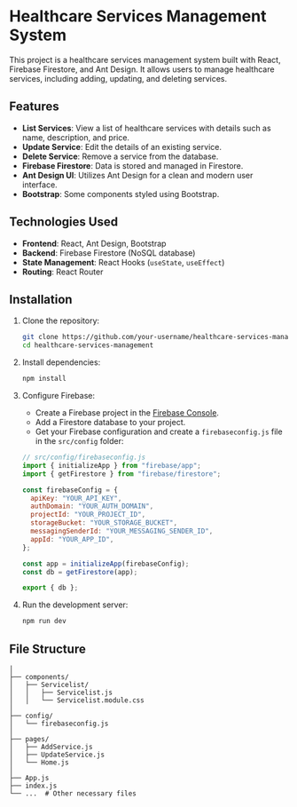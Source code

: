 # Healthcare Services Management System

This project is a healthcare services management system built with React, Firebase Firestore, and Ant Design. It allows users to manage healthcare services, including adding, updating, and deleting services.

## Features

- **List Services**: View a list of healthcare services with details such as name, description, and price.
- **Update Service**: Edit the details of an existing service.
- **Delete Service**: Remove a service from the database.
- **Firebase Firestore**: Data is stored and managed in Firestore.
- **Ant Design UI**: Utilizes Ant Design for a clean and modern user interface.
- **Bootstrap**: Some components styled using Bootstrap.

## Technologies Used

- **Frontend**: React, Ant Design, Bootstrap
- **Backend**: Firebase Firestore (NoSQL database)
- **State Management**: React Hooks (`useState`, `useEffect`)
- **Routing**: React Router

## Installation

1. Clone the repository:

   ```bash
   git clone https://github.com/your-username/healthcare-services-management.git
   cd healthcare-services-management
   ```

2. Install dependencies:

   ```bash
   npm install
   ```

3. Configure Firebase:

   - Create a Firebase project in the [Firebase Console](https://console.firebase.google.com/).
   - Add a Firestore database to your project.
   - Get your Firebase configuration and create a `firebaseconfig.js` file in the `src/config` folder:

   ```js
   // src/config/firebaseconfig.js
   import { initializeApp } from "firebase/app";
   import { getFirestore } from "firebase/firestore";

   const firebaseConfig = {
     apiKey: "YOUR_API_KEY",
     authDomain: "YOUR_AUTH_DOMAIN",
     projectId: "YOUR_PROJECT_ID",
     storageBucket: "YOUR_STORAGE_BUCKET",
     messagingSenderId: "YOUR_MESSAGING_SENDER_ID",
     appId: "YOUR_APP_ID",
   };

   const app = initializeApp(firebaseConfig);
   const db = getFirestore(app);

   export { db };
   ```

4. Run the development server:

   ```bash
   npm run dev
   ```

## File Structure

```src/
│
├── components/
│   ├── Servicelist/
│   │   ├── Servicelist.js
│   │   └── Servicelist.module.css
│
├── config/
│   └── firebaseconfig.js
│
├── pages/
│   ├── AddService.js
│   ├── UpdateService.js
│   └── Home.js
│
├── App.js
├── index.js
└── ...  # Other necessary files
```
